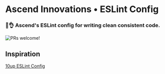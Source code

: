# Ascend Innovations • ESLint Config

### 📄👌 Ascend's ESLint config for writing clean consistent code.
<img src="https://img.shields.io/badge/PRs-welcome-brightgreen.svg" alt="PRs welcome!" />

## Inspiration
[10up ESLint Config](https://github.com/10up/10up-toolkit/tree/develop/packages/eslint-config)